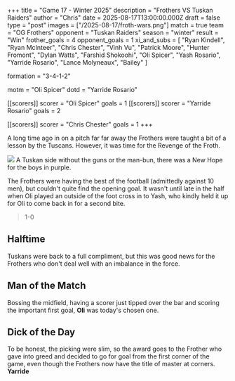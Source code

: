 +++ 
title = "Game 17 - Winter 2025"
description = "Frothers VS Tuskan Raiders"
author = "Chris"
date = 2025-08-17T13:00:00.000Z
draft = false 
type = "post"
images = ["/2025-08-17/froth-wars.png"]
match = true
team = "OG Frothers"
opponent = "Tuskan Raiders"
season = "winter"
result = "Win"
frother_goals = 4
opponent_goals = 1
xi_and_subs = [
 "Ryan Kindell",
 "Ryan McInteer",
 "Chris Chester",
 "Vinh Vu",
 "Patrick Moore",
"Hunter Fromont",
"Dylan Watts",
 "Farshid Shokoohi", 
 "Oli Spicer",
"Yash Rosario",
"Yarride Rosario",
 "Lance Molyneaux",
 "Bailey"
]

formation = "3-4-1-2"

motm = "Oli Spicer"
dotd = "Yarride Rosario"


[[scorers]]
 scorer = "Oli Spicer"
 goals = 1
[[scorers]]
 scorer = "Yarride Rosario"
 goals = 2

[[scorers]]
 scorer = "Chris Chester"
 goals = 1
+++

A long time ago in on a pitch far far away the Frothers were taught a bit of a lesson by the Tuscans. However, it was time for the Revenge of the Froth.

![](/2025-08-17/froth-wars2.png)
A Tuskan side without the guns or the man-bun, there was a New Hope for the boys in purple.

The Frothers were having the best of the football (admittedly against 10 men), but couldn't quite find the opening goal. It wasn't until late in the half when Oli played an outside of the foot cross in to Yash, who kindly held it up for Oli to come back in for a second bite.

> 1-0

## Halftime
Tuskans were back to a full compliment, but this was good news for the Frothers who don't deal well with an imbalance in the force. 

## Man of the Match
Bossing the midfield, having a scorer just tipped over the bar and scoring the important first goal, **Oli** was today's chosen one.

## Dick of the Day
To be honest, the picking were slim, so the award goes to the Frother who gave into greed and decided to go for goal from the first corner of the game, even though the Frothers now have the title of master at corners. **Yarride**